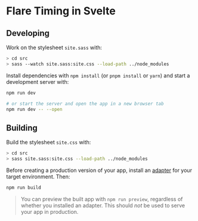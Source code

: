 # Flare Timing in Svelte

## Developing

Work on the stylesheet `site.sass` with:
```bash
> cd src
> sass --watch site.sass:site.css --load-path ../node_modules
```

Install dependencies with `npm install` (or `pnpm install` or `yarn`) and start a development server with:

```bash
npm run dev

# or start the server and open the app in a new browser tab
npm run dev -- --open
```

## Building

Build the stylesheet `site.css` with:
```bash
> cd src
> sass site.sass:site.css --load-path ../node_modules
```

Before creating a production version of your app, install an [adapter](https://kit.svelte.dev/docs#adapters) for your target environment. Then:

```bash
npm run build
```

> You can preview the built app with `npm run preview`, regardless of whether you installed an adapter. This should _not_ be used to serve your app in production.
